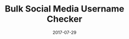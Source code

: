 ---
type: "project"
date: "2017-07-29"
title: "Bulk Social Media Username Checker"
repo: "https://github.com/checker/cli"
techStack: "Python CLI REST Proxy HTTP"
ongoing: true
---
